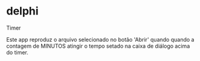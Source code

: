 # delphi
 Timer
 
Este app reproduz o arquivo selecionado no botão 'Abrir' quando quando a contagem de MINUTOS atingir o tempo setado na caixa de diálogo acima do timer.
